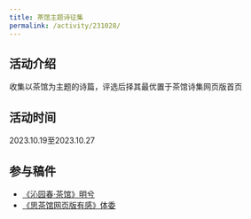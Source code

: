 ```yaml
---
title: 茶馆主题诗征集
permalink: /activity/231028/
---
```

## 活动介绍

收集以茶馆为主题的诗篇，评选后择其最优置于茶馆诗集网页版首页

## 活动时间

2023.10.19至2023.10.27

## 参与稿件

- [《沁园春·茶馆》明兮](/p/9132/)
- [《思茶馆网页版有感》体委](/p/46537/)

